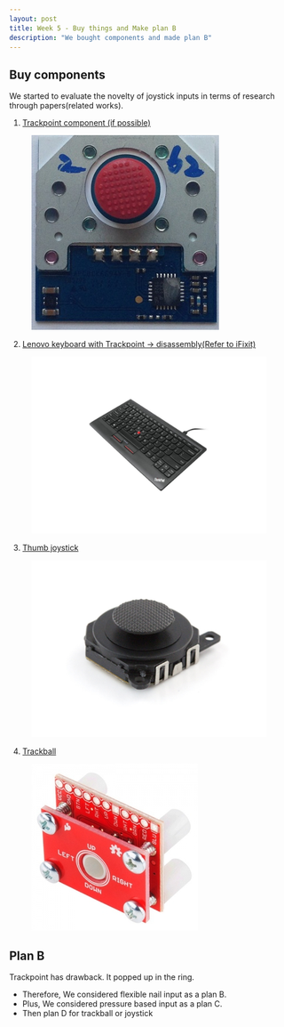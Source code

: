 ```yaml
---
layout: post
title: Week 5 - Buy things and Make plan B
description: "We bought components and made plan B"
---
```


## Buy components
We started to evaluate the novelty of joystick inputs in terms of research through papers(related works).<br>

1. [Trackpoint component (if possible)](https://www.alibaba.com/product-detail/FlexPoint-TM-3-Axis-PS-2_50005591643.html?spm=a2700.7803241.0.0.b34564c1Vb2jQx)<br>
<figure>
    <img src="/img/Flexpoint.jpg">
</figure>

2. [Lenovo keyboard with Trackpoint -> disassembly(Refer to iFixit)](http://itempage3.auction.co.kr/DetailView.aspx?ItemNo=A880798856&frm3=V2)<br>
<figure>
    <img src="/img/keyboard.jpg">
</figure>

3. [Thumb joystick](http://www.devicemart.co.kr/1290700)<br>
<figure>
    <img src="/img/joystick.png">
</figure>

4. [Trackball](http://mechasolution.com/shop/goods/goods_view.php?goodsno=9550&category=)

<figure>
    <img src="/img/trackball.png">
</figure>

## Plan B
Trackpoint has drawback. It popped up in the ring.<br>
- Therefore, We considered flexible nail input as a plan B.<br>
- Plus, We considered pressure based input as a plan C.<br>
- Then plan D for trackball or joystick
